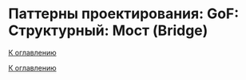 # Паттерны проектирования: GoF: Структурный: Мост (Bridge)

<!--
https://refactoring.guru/ru/design-patterns/catalog
-->

[К оглавлению](../../README.md)



[К оглавлению](../../README.md)
